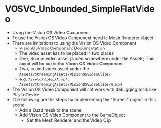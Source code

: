# VOSVC_Unbounded_SimpleFlatVideo

- Using the Vision OS Video Component
- To use the Vision OS Video Component need to Mesh Renderer object
- There are limitations to using the Vision OS Video Component
  - [VisionOSVideoComponent Documentation](https://docs.unity3d.com/Packages/com.unity.polyspatial.visionos@2.2/manual/VideoComponent.html#visionosvideocomponent)
  - The video asset has to be placed in two places
  - One, Source video asset placed somewhere under the Assets; This asset will be set to the Vision OS Video Component
  - Two, copied video asset under the `Assets/StreamingAssets/VisionOSVideoClips/`
  - e.g. `Assets/Video/A.mp4`, `Assets/StreamingAssets/VisionOSVideoClips/A.mp4`
- The Vision OS Video Component will not work with debugging tools like PlayToDevice
- The following are the steps for implementing the "Screen" object in this scene
  - Add a Quad mesh to the scene
  - Add Vision OS Video Component to the GameObject
    - Set the Mesh Renderer and the Video Clip
